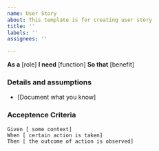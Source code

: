 ```yaml
---
name: User Story
about: This template is for creating user story
title: ''
labels: ''
assignees: ''

---
```


**As a** [role]
**I need** [function]
**So that** [benefit]

### Details and assumptions
* [Document what you know]

### Acceptence Criteria

```gherkin
Given [ some context]
When [ certain action is taken]
Then [ the outcome of action is observed]
```
